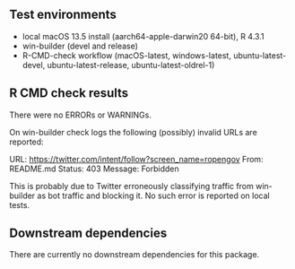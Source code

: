 ## Test environments

* local macOS 13.5 install (aarch64-apple-darwin20 64-bit), R 4.3.1
* win-builder (devel and release)
* R-CMD-check workflow (macOS-latest, windows-latest, ubuntu-latest-devel, ubuntu-latest-release, ubuntu-latest-oldrel-1)

## R CMD check results

There were no ERRORs or WARNINGs. 

On win-builder check logs the following (possibly) invalid URLs are reported:

 URL: https://twitter.com/intent/follow?screen_name=ropengov
    From: README.md
    Status: 403
    Message: Forbidden
    
This is probably due to Twitter erroneously classifying traffic from win-builder as bot traffic and blocking it. No such error is reported on local tests.

## Downstream dependencies

There are currently no downstream dependencies for this package.